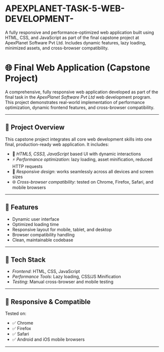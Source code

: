 # APEXPLANET-TASK-5-WEB-DEVELOPMENT-
A fully responsive and performance-optimized web application built using HTML, CSS, and JavaScript as part of the final capstone project at ApexPlanet Software Pvt Ltd. Includes dynamic features, lazy loading, minimized assets, and cross-browser compatibility.
# 🌐 Final Web Application (Capstone Project)

A comprehensive, fully responsive web application developed as part of the final task in the *ApexPlanet Software Pvt Ltd* web development program. This project demonstrates real-world implementation of performance optimization, dynamic frontend features, and cross-browser compatibility.

---

## 🚀 Project Overview

This capstone project integrates all core web development skills into one final, production-ready web application. It includes:

- 🔧 *HTML5, CSS3, JavaScript* based UI with dynamic interactions
- ⚡ *Performance optimization*: lazy loading, asset minification, reduced HTTP requests
- 📱 *Responsive design*: works seamlessly across all devices and screen sizes
- 🌐 *Cross-browser compatibility*: tested on Chrome, Firefox, Safari, and mobile browsers

---

## 📂 Features

- Dynamic user interface
- Optimized loading time
- Responsive layout for mobile, tablet, and desktop
- Browser compatibility handling
- Clean, maintainable codebase

---

## 🧪 Tech Stack

- *Frontend*: HTML, CSS, JavaScript
- *Performance Tools*: Lazy loading, CSS/JS Minification
- *Testing*: Manual cross-browser and mobile testing

---


## 📱 Responsive & Compatible

Tested on:
- ✅ Chrome
- ✅ Firefox
- ✅ Safari
- ✅ Android and iOS mobile browsers

---


